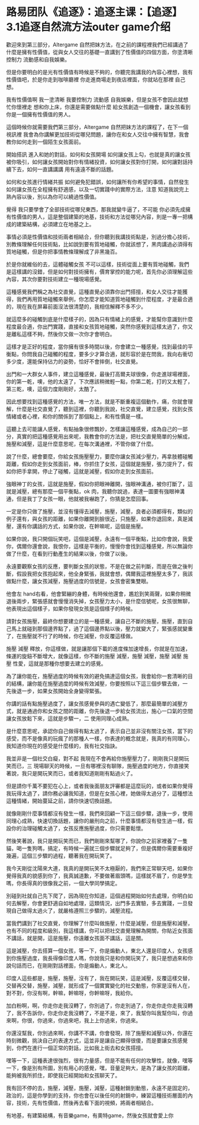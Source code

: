 # 路易团队《追逐》：追逐主课：【追逐】3.1追逐自然流方法outer game介绍

歡迎來到第三部分，Altergame 自然把妹方法，在之前的課程裡我們已經講過了什麼是擁有性價值，從與女人交往的基礎一直講到了性價值的四個方面，你塗清晰 控制力 流動感和自我娛樂。

但是你要明白的是光有性價值有時候是不夠的，你聽完我講我的內容心裡想，我有性價值吧，於是你走到咖啡廳裡 你走進商場走到夜店裡面，你就站在那裡 自己想。

我有性價值啊 我一塗清晰 我要控制力 流動感 自我娛樂，但是女孩不會因此就想忙你懷裡走 想和你上床，你還是需要做點什麼 給女孩創造一個機會，讓女孩看到你是一個擁有性價值的男人。

這個時候你就需要我們第三部分，Altergame 自然把妹方法的課程了，在下一個視訊裡 我會為你講解更加技術從哪兒問題，讓你在和女人交往中擁有智慧，我會教你如何走到一個陌生女孩面前。

開始搭訊 進入和她的對話，如何和女孩開場 如何讓女孩上勾，也就是真的讓女孩被你吸引，如何讓女孩開始對你有情緒投資，如何讓女孩對你打開，如何讓對話持續下去，如何一直講講講 用有遠遠不斷的話題。

如何和女孩進行情緒共振 如何避免犯錯誤，如何讓所有你希望的事情，自然發生 如何讓女孩在全程擁有舒適感，以及一切實踐中的實際方法，注意 知道我說完上熟內容以後，別以為你可以繞過性價值。

覺得 我只要學會了全部技術從哪兒東西，那我就變牛逼了，不可能 你必須先成擁有性價值的男人，這是整個建築的地基，技術和方法從哪兒內容，則是一專一把構成的建築結構，必須建立在地基之上。

事情必須是性價值和技術兩者相結合，但你聽到我講技術點是，別過分擔心技術，別教條理解任何技術點，比如說到要有質地碰觸，你就該想了，黑肉講過必須得有質地碰觸，但是你把事情教條理解成了非黑幾百。

於是你就維俗的去，這體碰觸女孩 不可以這樣，技術從面上要有質地碰觸，我們是這樣講的沒錯，但是如何對技術擁有，價育掌控的能力呢，首先你必須理解這些內容，其次你要對技術建立一種現場感覺。

這種感覺我們稱之為社交直覺，這種直覺必須靠你出門搭擅，和女人交往才能獲得，我們再用質地碰觸來舉例，你怎麼才能知道質地碰觸到什麼程度，才是最合適的，現在我在屏幕前面沒法很清楚的，我相信解釋不多不少。

就這麼多的碰觸到底是什麼樣子的，因為只有情緒上的感覺，才能幫你意識到什麼程度最合適，你出門實踐，直接和女孩質地碰觸，突然你感覺到這樣太過了，你又是離私這樣不夠，然後你又做一次你才會明白。

這樣才是正好的程度，當你擁有很多時間以後，你會建立一種感覺，找到最佳的平衡點，你問我自己碰觸的程度，要多少才算合適，就形容於是在問我，我向右衝切多少度，還能保持佔力的姿勢，恰好不會摔倒，社交直覺。

出門和一大群女人事件，建立這種感覺，最後打高爾夫球很像，你走進球場裡面，你的第一乾，噢，他的太遠了，下次應該稍微輕一點，你第二乾，打的又太輕了，第三乾，噢，這個力度剛剛好，太酷了。

因此想要找到這種感覺的方法，唯一方法，就是不斷重複這個動作，痛，你就會理解，什麼是社交直覺了，聽到這裡，你聽到我說，社交直覺，建立感覺，找到女孩情緒或者心裡，和你的關係到了那個點上，和有性價是一樣。

這聽上去可能讓人感覺，有點抽象很修飄妙，怎樣讓這種感覺，成為自己的一部分，真實的把這種感覺用出來呢，我教會你的方法是，把社交直覺簡單的分解成，施壓和減壓，這是什麼意思呢，在每次溝通裡，不管你做了什麼。

說了什麼，總會要麼，你給女孩施壓壓力，要麼你讓女孩減少壓力，再拿肢體碰觸距離，假如你走到女孩面前，棒，你抓住了女孩，這個就是施壓，張力提升了，假如你把手拿開，停止了碰觸，這就是減壓，假如你走到女孩面前。

強眼神丁的女孩，這就是施壓，假如你把眼神離開，強眼神溝通，被你打斷了，這就是減壓，總有那麼一個平衡點，ok 肉，我聽你說過，表達一圖要有強眼神溝通，但是我丁了女孩一眼，他就被我嚇跑了，你猜是怎麼回事。

一定是你只做了施壓，並沒有懂得去減壓，施壓，減壓，良者必須都得有，類似的例子還有，與女孩的距離，如果你離開到臉很近，只施壓，如果你退回來，真是減壓，還有你講話的方式，如果你說，在幹嘛呢，這個是施壓。

如果你說，我只開個玩笑吧，這個是減壓，永遠有一個平衡點，比如你會說，我愛你，偶爾你還會說，我恨你，這樣是平衡的，慢慢你會找到這種感覺，所以無論你做了什麼，在看到行動產生的結果以後，你做了以後。

永遠要觀察女孩的反應，要判斷女孩的狀態，不是在做之前判斷，而是在做之後判斷，假設我把女孩抱起來，他全身緊張，我就會想，偶爾我這裡施壓太多了，我該做點什麼，讓女孩減壓，施壓過度的信號是，女孩會密集雙眼。

他會左 hand右看，他會緊繃的身體，有時候他還會，尷尬到笑兩聲，如果你稍微退後兩步，緊張感就會慢慢消失掉，女孩壓力太小，是什麼信號呢，女孩很無聊，他表現出這個樣子，如果你發現女孩是這個樣子的時候。

請對女孩施壓，最終你想要建立的是一種感覺，讓自己不斷的施壓，施壓，直到自己馬上就碰到那個邊界點了，過了這個邊界點以後，壓力就變大了，緊張感就變重了，在施壓就不行了的時候，你在減壓，你反覆這樣做。

施壓 減壓 釋放，你這樣做，就是讓那個下載的進度條加速增長，你就是在加速，條運的旋鈕不斷增大，就像這樣，你不斷的施壓 減壓，施壓 減壓，施壓 減壓 施壓 性愛，這就是那種你想要去建立的感覺。

為了讓你能在，施壓過度的時候有效的避免搞達這個女孩，我會給你一套清晰的目的結構，讓你能在施壓過度的時候有效減壓，你要按照以下這三個步驟去做，一 先後退一步，如果女孩開始全身變得緊張。

你講的話有點施壓過度了，讓女孩感覺參與的遇亡變低了，那麼最簡單的減壓方式，就是通過你和女孩之間的距離，你先後退一步給女孩流出，施心一口氣的空間 讓女孩放鬆下來，這就是步驟一，二 使用同理心成熟。

是什麼意思呢，承認你自己做得有點太過了，表示自己並非沒有關注女孩，當下的感受，而不是像真的玩瘋了的那種人一樣，你表達的概念就是，我真的有同理心，我知道你現在的感受是什麼樣的，我有社交指訣。

我並非是一個社交白癡，對不起 我現在不會再給你施壓壓力了，剛剛我只是開玩笑而已，三 現場聊天的時候，一旦有哪裡沒有聊隊，施壓過度的地方，你直接笑著說，我只是開玩笑而已，或者我知道剛剛有點過火了。

但是請你千萬不要犯在心上，或者我後面朋友評審都是這麼玩的，或者如果你覺得我玩得太過了，請你務必讓我知道，但是在女孩心裡，她做得太過分了，這種想法這種情緒，開始蔓延之前，請你快速切換話題。

就像剛剛什麼事情都沒有發生一樣，我們來回顧一下這三個步驟，退後一步，使用同理心成熟，快速切換話題，讓你的嚴刑向之前，什麼事情都沒有發生過一樣，假設你的治理碰觸太過了，女孩反應施壓過度，你只需要鬆懷。

然後笑著說，我只是開玩笑而已，我們剛剛來幫哪了，你說你之前家裡養了一隻貓，喝一隻狗嗎，搞定，有時候一遍就三個步驟就足夠了，但是偶爾你需要重複好幾遍，這個三步驟的過程，聽著我在開玩笑了。

我今天剛從沈陽來大連，我真的是開玩笑不太極厭的，我們來正常聊天吧，如果你覺得我真的貌感到你了，我真誠道歉，不要做著眉頭嗎，這樣就不眉了，你是學生嗎，你長得真的很像我之前，一個大學同學搞定。

別碰到社就自己先下爬了，因為現在你知道，這個過程開始如何去處理，你明白如何去解壓，你會更舒適自如地處理，這類情況，出門多去實驗，多去實踐，一旦發現自己做得太過火了，就嚴格遵照三步驟的，減壓流程。

當我們講到了社交直覺，你理解了什麼叫做施壓，什麼是減壓，但是施壓和減壓，也有不同的程度和級別，我這樣講，你可以把社交直覺理解為開關，你貼近女孩面不講話，就是開，這是施壓，你遠離女孩面不講話，這是關。

這是減壓，你去搭算一個女孩，等一下，你是煽動人，東北人還是印度人，女孩感到你施壓過度，我長得像印度人嗎，你說我只是和你開玩笑了，我只是想過來和你說句話而已，在剛剛對話裡面，你是煽動人，東北人。

印度人這些都是，施壓，施壓，沒有了，我在開玩笑，這是減壓，反覆這樣交替，交替再交替，施壓，減壓，就形成了一個實實變化的社交動態，你家是沒有人在，對不對，你沒有啊，幹嘛，幹嘛呀，你幹嘛呀，我給你。

加白粉啊，啊，你走你走我沒轉了，你別過了，你走別過了，你走你走你走我沒轉了，我不告訴你，你走你走我沒轉了，不是不是，來了，我幫你叫我幫你叫，你過來啊，你很，你過來，你過來吧，我上上你過來，你過來。

你還沒幫我，你別過來啊，你講不不講，你會發現，除了施壓和減壓以外，你還在時刻微觀，挑決自己的表達方式，這並非是讓自己顯得很傻，而是要讓女孩感覺到，你們在進行一個正常的對話，比如我上街去和女孩搭擅。

嘿等一下，這種表達很強烈，很有力量感，但是不能有任何的攻擊性，就像，嘿等一下，像是別有所圖，別有用心的感覺，嘿，音量足夠大，是為了讓女孩的距離，能夠被我所抓住，即使我已經開始和女孩聊天了。

我有回不停的去，施壓，減壓，施壓，減壓，這種射銷到動態，永遠不是固定的，政治的，這是你學到的支持，你也會在以後任何的射銷中，練習這種技術層面的內容，技術，先有性價值，然後再去看下面的視頻，將兩者相結合。

有地基，有建築結構，有音樂game，有奧特game，然後女孩就會愛上你